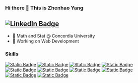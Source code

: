 ### Hi there 👋 This is Zhenhao Yang

## [![LinkedIn Badge](https://img.shields.io/badge/linkedin-%230A66C2?style=for-the-badge&logo=linkedin&logoColor=%230A66C2&labelColor=black)](https://www.linkedin.com/in/allenyzh/)

- 🏫 Math and Stat @ Concordia University
- 🔭 Working on Web Development

### Skills

<!-- <a href="#" style="pointer-events: none; cursor: default;">
  <img src="https://img.shields.io/badge/React-%2361DAFB?style=for-the-badge&logo=react&logoColor=%2361DAFB&labelColor=black" alt="React Badge" >
</a>
<a href="#" style="pointer-events: none; cursor: default;">
  <img src="https://img.shields.io/badge/JavaScript-%23F7DF1E?style=for-the-badge&logo=javascript&logoColor=%23F7DF1E&labelColor=black" alt="JavaScript Badge" >
</a>
<a href="#" style="pointer-events: none; cursor: default;">
  <img src="https://img.shields.io/badge/Html-%23E34F26?style=for-the-badge&logo=html5&logoColor=%23E34F26&labelColor=black" alt="HTML Badge" >
</a>
<a href="#" style="pointer-events: none; cursor: default;">
  <img src="https://img.shields.io/badge/Css-%231572B6?style=for-the-badge&logo=CSS3&logoColor=%231572B6&labelColor=black" alt="CSS Badge" >
</a>
<a href="#" style="pointer-events: none; cursor: default;">
  <img src="https://img.shields.io/badge/TypeScript-%233178C6?style=for-the-badge&logo=TypeScript&logoColor=%233178C6&labelColor=black" alt="TypeScript Badge" >
</a>
<a href="#" style="pointer-events: none; cursor: default;">
  <img src="https://img.shields.io/badge/express-%23000000?style=for-the-badge&logo=express&logoColor=%23F7F7F7&labelColor=black" alt="Express Badge" >
</a>
<a href="#" style="pointer-events: none; cursor: default;">
  <img src="https://img.shields.io/badge/Git-%23F05032?style=for-the-badge&logo=Git&logoColor=%23F05032&labelColor=black" alt="Git Badge" >
</a>
<a href="#" style="pointer-events: none; cursor: default;">
  <img src="https://img.shields.io/badge/tailwind%20css-%2306B6D4?style=for-the-badge&logo=tailwindcss&logoColor=%23F7F7F7&labelColor=black" alt="Tailwind CSS Badge" >
</a>
<a href="#" style="pointer-events: none; cursor: default;">
  <img src="https://img.shields.io/badge/Bootstrap-%237952B3?style=for-the-badge&logo=bootstrap&logoColor=%237952B3&labelColor=black" alt="Bootstrap Badge" >
</a>
<a href="#" style="pointer-events: none; cursor: default; text-decoration:underline">
  <img src="https://img.shields.io/badge/node.js-%235FA04E?style=for-the-badge&logo=nodedotjs&logoColor=%235FA04E&labelColor=black" alt="Node.js Badge" >
</a> -->

[![Static Badge](https://img.shields.io/badge/React-%2361DAFB?style=for-the-badge&logo=react&logoColor=%2361DAFB&labelColor=black)](#)
[![Static Badge](https://img.shields.io/badge/JavaScript-%23F7DF1E?style=for-the-badge&logo=javascript&logoColor=%23F7DF1E&labelColor=black)](#)
[![Static Badge](https://img.shields.io/badge/Html-%23E34F26?style=for-the-badge&logo=html5&logoColor=%23E34F26&labelColor=black)](#)
[![Static Badge](https://img.shields.io/badge/Css-%231572B6?style=for-the-badge&logo=CSS3&logoColor=%231572B6&labelColor=black)](#)
[![Static Badge](https://img.shields.io/badge/TypeScript-%233178C6?style=for-the-badge&logo=TypeScript&logoColor=%233178C6&labelColor=black)](#)
[![Static Badge](https://img.shields.io/badge/express-%23000000?style=for-the-badge&logo=express&logoColor=%23F7F7F7&labelColor=black)](#)
[![Static Badge](https://img.shields.io/badge/Git-%23F05032?style=for-the-badge&logo=Git&logoColor=%23F05032&labelColor=black)](#)
[![Static Badge](https://img.shields.io/badge/tailwind%20css-%2306B6D4?style=for-the-badge&logo=tailwindcss&logoColor=%23F7F7F7&labelColor=black)](#)
[![Static Badge](https://img.shields.io/badge/Bootstrap-%237952B3?style=for-the-badge&logo=bootstrap&logoColor=%237952B3&labelColor=black)](#)
[![Static Badge](https://img.shields.io/badge/node.js-%235FA04E?style=for-the-badge&logo=nodedotjs&logoColor=%235FA04E&labelColor=black)](#)

<!--
**Allenyzh/Allenyzh** is a ✨ _special_ ✨ repository because its `README.md` (this file) appears on your GitHub profile.

Here are some ideas to get you started:

- 🔭 I’m currently working on ...
- 🌱 I’m currently learning ...
- 👯 I’m looking to collaborate on ...
- 🤔 I’m looking for help with ...
- 💬 Ask me about ...
- 📫 How to reach me: ...
- 😄 Pronouns: ...
- ⚡ Fun fact: ...
-->
